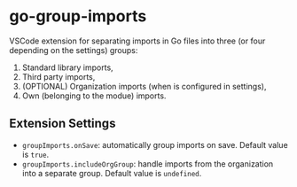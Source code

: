 # go-group-imports

VSCode extension for separating imports in Go files into three (or four depending on the settings) groups:

1. Standard library imports,
2. Third party imports,
3. (OPTIONAL) Organization imports (when is configured in settings),
4. Own (belonging to the modue) imports.

## Extension Settings

- `groupImports.onSave`: automatically group imports on save. Default value is `true`.
- `groupImports.includeOrgGroup`: handle imports from the organization into a separate group. Default value is `undefined`.
